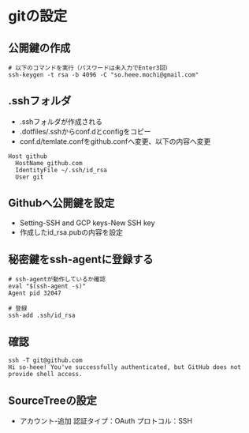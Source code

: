 # gitの設定

## 公開鍵の作成

```
# 以下のコマンドを実行（パスワードは未入力でEnter3回）
ssh-keygen -t rsa -b 4096 -C "so.heee.mochi@gmail.com"
```

## .sshフォルダ

- .sshフォルダが作成される
- .dotfiles/.sshからconf.dとconfigをコピー
- conf.d/temlate.confをgithub.confへ変更、以下の内容へ変更

```
Host github
  HostName github.com
  IdentityFile ~/.ssh/id_rsa
  User git
```

## Githubへ公開鍵を設定

- Setting-SSH and GCP keys-New SSH key
- 作成したid_rsa.pubの内容を設定

## 秘密鍵をssh-agentに登録する

```
# ssh-agentが動作しているか確認
eval "$(ssh-agent -s)"
Agent pid 32047

# 登録
ssh-add .ssh/id_rsa
```

## 確認

```
ssh -T git@github.com
Hi so-heee! You've successfully authenticated, but GitHub does not provide shell access.
```

## SourceTreeの設定

- アカウント-追加
認証タイプ：OAuth
プロトコル：SSH
